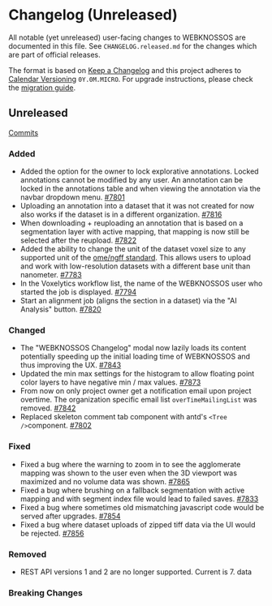 # Changelog (Unreleased)

All notable (yet unreleased) user-facing changes to WEBKNOSSOS are documented in this file.
See `CHANGELOG.released.md` for the changes which are part of official releases.

The format is based on [Keep a Changelog](http://keepachangelog.com/en/1.0.0/)
and this project adheres to [Calendar Versioning](http://calver.org/) `0Y.0M.MICRO`.
For upgrade instructions, please check the [migration guide](MIGRATIONS.released.md).

## Unreleased
[Commits](https://github.com/scalableminds/webknossos/compare/24.06.0...HEAD)

### Added
- Added the option for the owner to lock explorative annotations. Locked annotations cannot be modified by any user. An annotation can be locked in the annotations table and when viewing the annotation via the navbar dropdown menu. [#7801](https://github.com/scalableminds/webknossos/pull/7801)
- Uploading an annotation into a dataset that it was not created for now also works if the dataset is in a different organization. [#7816](https://github.com/scalableminds/webknossos/pull/7816)
- When downloading + reuploading an annotation that is based on a segmentation layer with active mapping, that mapping is now still be selected after the reupload. [#7822](https://github.com/scalableminds/webknossos/pull/7822)
- Added the ability to change the unit of the dataset voxel size to any supported unit of the [ome/ngff standard](https://github.com/ome/ngff/blob/39605eec64ceff481bb3a98f0adeaa330ab1ef26/latest/index.bs#L192). This allows users to upload and work with low-resolution datasets with a different base unit than nanometer. [#7783](https://github.com/scalableminds/webknossos/pull/7783)
- In the Voxelytics workflow list, the name of the WEBKNOSSOS user who started the job is displayed. [#7794](https://github.com/scalableminds/webknossos/pull/7795)
- Start an alignment job (aligns the section in a dataset) via the "AI Analysis" button. [#7820](https://github.com/scalableminds/webknossos/pull/7820)

### Changed
- The "WEBKNOSSOS Changelog" modal now lazily loads its content potentially speeding up the initial loading time of WEBKNOSSOS and thus improving the UX. [#7843](https://github.com/scalableminds/webknossos/pull/7843)
- Updated the min max settings for the histogram to allow floating point color layers to have negative min / max values. [#7873](https://github.com/scalableminds/webknossos/pull/7873)
- From now on only project owner get a notification email upon project overtime. The organization specific email list `overTimeMailingList` was removed. [#7842](https://github.com/scalableminds/webknossos/pull/7842)
- Replaced skeleton comment tab component with antd's `<Tree />`component. [#7802](https://github.com/scalableminds/webknossos/pull/7802)

### Fixed
- Fixed a bug where the warning to zoom in to see the agglomerate mapping was shown to the user even when the 3D viewport was maximized and no volume data was shown. [#7865](https://github.com/scalableminds/webknossos/issues/7865) 
- Fixed a bug where brushing on a fallback segmentation with active mapping and with segment index file would lead to failed saves. [#7833](https://github.com/scalableminds/webknossos/pull/7833)
- Fixed a bug where sometimes old mismatching javascript code would be served after upgrades. [#7854](https://github.com/scalableminds/webknossos/pull/7854)
- Fixed a bug where dataset uploads of zipped tiff data via the UI would be rejected. [#7856](https://github.com/scalableminds/webknossos/pull/7856)

### Removed
- REST API versions 1 and 2 are no longer supported. Current is 7.
data
### Breaking Changes
